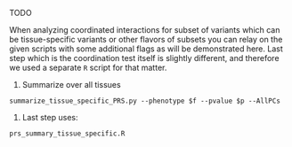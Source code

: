 TODO

When analyzing coordinated interactions for subset of variants which can be tissue-specific variants or other flavors
of subsets you can relay on the given scripts with some additional flags as will be demonstrated here.
Last step which is the coordination test itself is slightly different, and therefore we used a separate `R` script for
that matter.

1. Summarize over all tissues
```shell script
summarize_tissue_specific_PRS.py --phenotype $f --pvalue $p --AllPCs
```
1. Last step uses:
```shell script
prs_summary_tissue_specific.R
```